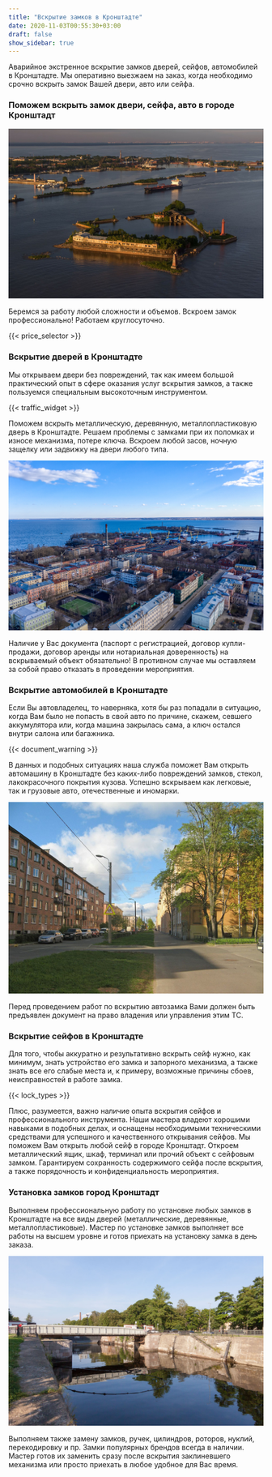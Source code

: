 ```yaml
---
title: "Вскрытие замков в Кронштадте"
date: 2020-11-03T00:55:30+03:00
draft: false
show_sidebar: true
---
```


Аварийное экстренное вскрытие замков дверей, сейфов, автомобилей в Кронштадте. Мы оперативно выезжаем на заказ, когда необходимо срочно вскрыть замок Вашей двери, авто или сейфа.

### Поможем вскрыть замок двери, сейфа, авто в городе Кронштадт

![Вскрытие замков в Кронштадте](Kroshtadt1.jpg)

Беремся за работу любой сложности и объемов. Вскроем замок профессионально! Работаем круглосуточно.

{{< price_selector >}}

### Вскрытие дверей в Кронштадте

Мы открываем двери без повреждений, так как имеем большой практический опыт в сфере оказания услуг вскрытия замков, а также пользуемся специальным высокоточным инструментом. 

{{< traffic_widget >}}

Поможем вскрыть металлическую, деревянную, металлопластиковую дверь в Кронштадте. Решаем проблемы с замками при их поломках и износе механизма, потере ключа. Вскроем любой засов, ночную защелку или задвижку на двери любого типа. 

![Вскрытие замков в Кронштадте](Kroshtadt2.jpg)

Наличие у Вас документа (паспорт с регистрацией, договор купли-продажи, договор аренды или нотариальная доверенность) на вскрываемый объект обязательно! В противном случае мы оставляем за собой право отказать в проведении мероприятия.

### Вскрытие автомобилей в Кронштадте

Если Вы автовладелец, то наверняка, хотя бы раз попадали в ситуацию, когда Вам было не попасть в свой авто по причине, скажем, севшего аккумулятора или, когда машина закрылась сама, а ключ остался внутри салона или багажника. 

{{< document_warning >}}

В данных и подобных ситуациях наша служба поможет Вам открыть автомашину  в Кронштадте без каких-либо повреждений замков, стекол, лакокрасочного покрытия кузова. Успешно вскрываем как легковые, так и грузовые авто, отечественные и иномарки. 

![Вскрытие замков в Кронштадте](Kroshtadt3.jpg)

Перед проведением работ по вскрытию автозамка Вами должен быть предъявлен документ на право владения или управления этим ТС.

### Вскрытие сейфов в Кронштадте

Для того, чтобы аккуратно и результативно вскрыть сейф нужно, как минимум, знать устройство его замка и запорного механизма, а также знать все его слабые места и, к примеру, возможные причины сбоев, неисправностей в работе замка. 

{{< lock_types >}}

Плюс, разумеется, важно наличие опыта вскрытия сейфов и профессионального инструмента. Наши мастера владеют хорошими навыками в подобных делах, и оснащены необходимыми техническими средствами для успешного и качественного открывания сейфов. Мы поможем Вам открыть любой сейф в городе Кронштадт. Откроем металлический ящик, шкаф, терминал или прочий объект с сейфовым замком. Гарантируем сохранность содержимого сейфа после вскрытия, а также порядочность и конфиденциальность мероприятия.

### Установка замков город Кронштадт

Выполняем профессиональную работу по установке любых замков в Кронштадте на все виды дверей (металлические, деревянные, металлопластиковые). Мастер по установке замков выполняет все работы на высшем уровне и готов приехать на установку замка в день заказа. 

![Вскрытие замков в Кронштадте](Kroshtadt4.jpg) 

Выполняем также замену замков, ручек, цилиндров, роторов, нуклий, перекодировку и пр. Замки популярных брендов всегда в наличии. Мастер готов их заменить сразу после вскрытия заклиневшего механизма или просто приехать в любое удобное для Вас время.
